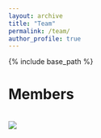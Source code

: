 ```yaml
---
layout: archive
title: "Team"
permalink: /team/
author_profile: true
---
```


{% include base_path %}

Members
======

<br/><img src='/images/chenqin.png'>
